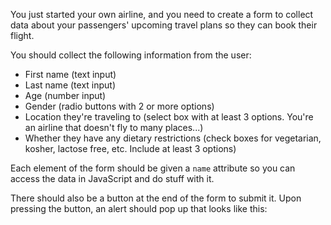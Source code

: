 You just started your own airline, and you need to create a form to collect data about your passengers' upcoming travel plans so they can book their flight.

You should collect the following information from the user:

- First name (text input)
- Last name (text input)
- Age (number input)
- Gender (radio buttons with 2 or more options)
- Location they're traveling to (select box with at least 3 options. You're an airline that doesn't fly to many places...)
- Whether they have any dietary restrictions (check boxes for vegetarian, kosher, lactose free, etc. Include at least 3 options)

Each element of the form should be given a `name` attribute so you can access the data in JavaScript and do stuff with it.

There should also be a button at the end of the form to submit it. Upon pressing the button, an alert should pop up that looks like this: